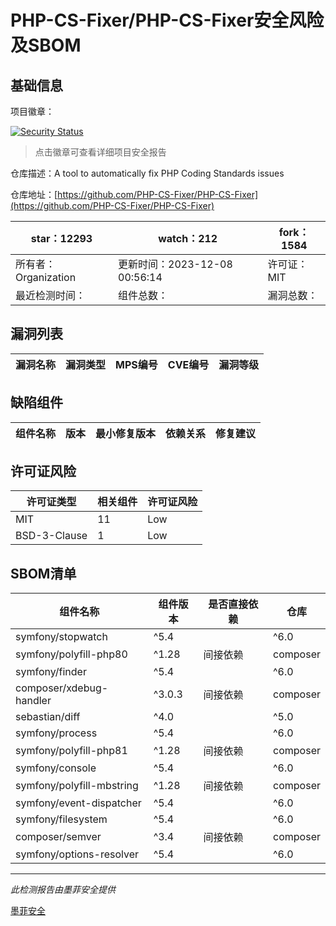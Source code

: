 # PHP-CS-Fixer/PHP-CS-Fixer安全风险及SBOM

## 基础信息

项目徽章：

[![Security Status](https://www.murphysec.com/platform3/v31/badge/1732836187864780800.svg)](https://www.murphysec.com/console/report/1698040252920889344/1732836187864780800)

> 点击徽章可查看详细项目安全报告

仓库描述：A tool to automatically fix PHP Coding Standards issues

仓库地址：[https://github.com/PHP-CS-Fixer/PHP-CS-Fixer](https://github.com/PHP-CS-Fixer/PHP-CS-Fixer)

| star：12293 | watch：212 | fork：1584 |
| ----------- | -------------- | ------------ |
| 所有者：Organization | 更新时间：2023-12-08 00:56:14 | 许可证：MIT |
| 最近检测时间： | 组件总数： | 漏洞总数： |




## 漏洞列表

| 漏洞名称 | 漏洞类型 | MPS编号 | CVE编号 | 漏洞等级 |
| ------- | ------ | ------- | ------ | ----- |





## 缺陷组件

| 组件名称 | 版本 | 最小修复版本 | 依赖关系 | 修复建议 |
| -------- | ---- | ------------ | -------- | -------- |





## 许可证风险

| 许可证类型 | 相关组件 | 许可证风险 |
| ---------- | -------- | ---------- |
|MIT|11|Low|
|BSD-3-Clause|1|Low|




## SBOM清单

| 组件名称 | 组件版本 | 是否直接依赖 | 仓库 |
| -------- | -------- | ------------ | ---- |
|symfony/stopwatch|^5.4 || ^6.0 || ^7.0|间接依赖|composer|
|symfony/polyfill-php80|^1.28|间接依赖|composer|
|symfony/finder|^5.4 || ^6.0 || ^7.0|间接依赖|composer|
|composer/xdebug-handler|^3.0.3|间接依赖|composer|
|sebastian/diff|^4.0 || ^5.0|间接依赖|composer|
|symfony/process|^5.4 || ^6.0 || ^7.0|间接依赖|composer|
|symfony/polyfill-php81|^1.28|间接依赖|composer|
|symfony/console|^5.4 || ^6.0 || ^7.0|间接依赖|composer|
|symfony/polyfill-mbstring|^1.28|间接依赖|composer|
|symfony/event-dispatcher|^5.4 || ^6.0 || ^7.0|间接依赖|composer|
|symfony/filesystem|^5.4 || ^6.0 || ^7.0|间接依赖|composer|
|composer/semver|^3.4|间接依赖|composer|
|symfony/options-resolver|^5.4 || ^6.0 || ^7.0|间接依赖|composer|


------

*此检测报告由墨菲安全提供*

[墨菲安全](www.murphysec.com)
